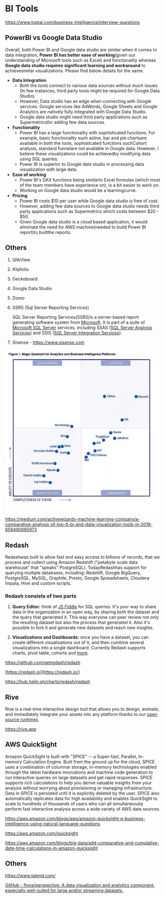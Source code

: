 # BI Tools

<https://www.toptal.com/business-intelligence/interview-questions>

## PowerBI vs Google Data Studio

Overall, both Power BI and Google data studio are similar when it comes to data integration, **Power BI has better ease of working**(given our understanding of Microsoft tools such as Excel) and functionality whereas **Google data studio requires significant learning and workaround** to achievesimilar visualizations. Please find below details for the same.

- **Data Integration**
  - Both the tools connect to various data sources without much issues (In few instances, third party tools might be required for Google Data Studio).
  - However, Data studio has an edge when connecting with Google services. Google services like AdWords, Google Sheets and Google Analytics are natively fully integrated with Google Data Studio.
  - Google data studio might need third party applications such as Supermetricsfor adding few data sources.
- **Functionality**
  - Power BI has a large functionality with sophisticated functions. For example, basic functionality such asline, bar and pie chartsare available in both the tools, sophisticated functions suchCohort analysis, standard funnelare not available in Google data. However, I believe these visualizations could be achievedby modifying data using SQL queries.
  - Power BI is superior to Google data studio in processing data visualization with large data.
- **Ease of working**
  - Power BI's DAX functions being similarto Excel formulas (which most of the team members have experience on), is a bit easier to work on.
  - Working on Google data studio would be a learningcurve.
- **Pricing**
  - Power BI costs $10 per user while Google data studio is free of cost.
  - However, adding few data sources to Google data studio needs third party applications such as Supermetrics which costs between $20 - $50.
  - Given Google data studio is a cloud based application, it would eliminate the need for AWS machine(needed to build Power BI report)to builtthe reports.

## Others

1. QlikView
2. Klipfolio
3. Geckoboard
4. Google Data Studio
5. Domo
6. SSRS (Sql Server Reporting Services)

    SQL Server Reporting Services(SSRS)is a server-based report generating software system from [Microsoft](https://en.wikipedia.org/wiki/Microsoft). It is part of a suite of [Microsoft SQL Server](https://en.wikipedia.org/wiki/Microsoft_SQL_Server) services, including SSAS ([SQL Server Analysis Services](https://en.wikipedia.org/wiki/SQL_Server_Analysis_Services)) and SSIS ([SQL Server Integration Services](https://en.wikipedia.org/wiki/SQL_Server_Integration_Services)).

7. Sisense - <https://www.sisense.com>

![image](../../../media/Data-Visualization_BI-Tools-image1.jpg)

<https://medium.com/activewizards-machine-learning-company/a-comparative-analysis-of-top-6-bi-and-data-visualization-tools-in-2018-658490665973>

## Redash

Redashwas built to allow fast and easy access to billions of records, that we process and collect using Amazon Redshift ("petabyte scale data warehouse" that "speaks" PostgreSQL). TodayRedashhas support for querying multiple databases, including: Redshift, Google BigQuery, PostgreSQL, MySQL, Graphite, Presto, Google Spreadsheets, Cloudera Impala, Hive and custom scripts.

### Redash consists of two parts

1. **Query Editor:** think of [JS Fiddle](https://jsfiddle.net/) for SQL queries. It's your way to share data in the organization in an open way, by sharing both the dataset and the query that generated it. This way everyone can peer review not only the resulting dataset but also the process that generated it. Also it's possible to fork it and generate new datasets and reach new insights.

2. **Visualizations and Dashboards:** once you have a dataset, you can create different visualizations out of it, and then combine several visualizations into a single dashboard. Currently Redash supports charts, pivot table, cohorts and [more](https://redash.io/help/user-guide/visualizations/visualization-types).

<https://github.com/getredash/redash>

[https://redash.io](https://redash.io/)

<https://hub.helm.sh/charts/redash/redash>

## Rive

Rive is a real-time interactive design tool that allows you to design, animate, and immediately integrate your assets into any platform thanks to our [open source runtimes](https://rive.app/runtimes)

<https://rive.app>

## AWS QuickSight

Amazon QuickSight is built with "SPICE" -- a Super-fast, Parallel, In-memory Calculation Engine. Built from the ground up for the cloud, SPICE uses a combination of columnar storage, in-memory technologies enabled through the latest hardware innovations and machine code generation to run interactive queries on large datasets and get rapid responses. SPICE supports rich calculations to help you derive valuable insights from your analysis without worrying about provisioning or managing infrastructure. Data in SPICE is persisted until it is explicitly deleted by the user. SPICE also automatically replicates data for high availability and enables QuickSight to scale to hundreds of thousands of users who can all simultaneously perform fast interactive analysis across a wide variety of AWS data sources.

<https://aws.amazon.com/blogs/aws/amazon-quicksight-q-business-intelligence-using-natural-language-questions>

<https://aws.amazon.com/quicksight>

<https://aws.amazon.com/blogs/big-data/add-comparative-and-cumulative-date-time-calculations-in-amazon-quicksight>

## Others

<https://www.talend.com/>

[GitHub - finos/perspective: A data visualization and analytics component, especially well-suited for large and/or streaming datasets.](https://github.com/finos/perspective)
